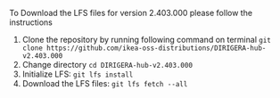 To Download the LFS files for version 2.403.000 please follow the instructions

1. Clone the repository by running following command on terminal `git clone https://github.com/ikea-oss-distributions/DIRIGERA-hub-v2.403.000`
2. Change directory `cd DIRIGERA-hub-v2.403.000`
3. Initialize LFS: `git lfs install`
4. Download the LFS files: `git lfs fetch --all`
